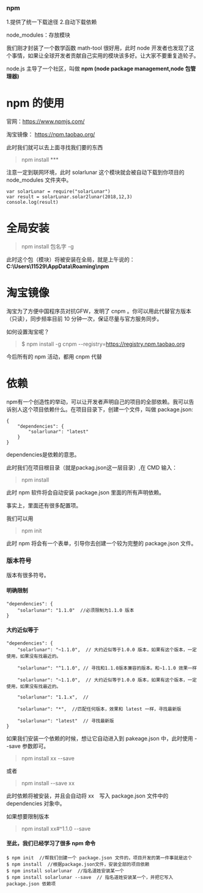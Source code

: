 ### npm

1.提供了统一下载途径
2.自动下载依赖

node_modules：存放模块


我们刚才封装了一个数学函数 math-tool 很好用，此时 node 开发者也发现了这个事情，如果让全球开发者贡献自己实用的模块该多好。让大家不要重复造轮子。

node.js 主导了一个社区，叫做 **npm (node package management,node 包管理器)**

# npm 的使用
官网：https://www.npmjs.com/

淘宝镜像： https://npm.taobao.org/

此时我们就可以去上面寻找我们要的东西

> npm install ***

注意一定到联网环境，此时 solarlunar 这个模块就会被自动下载到你项目的 node_modules 文件夹中。

```
var solarLunar = require("solarLunar")
var result = solarLunar.solar2lunar(2018,12,3)
console.log(result)
```

# 全局安装

> npm install 包名字 -g

此时这个包（模块）将被安装在全局，就是上午说的：
**C:\Users\11529\AppData\Roaming\npm**

# 淘宝镜像
淘宝为了方便中国程序员对抗GFW，发明了 cnpm 。你可以用此代替官方版本（只读），同步频率目前 10  分钟一次，保证尽量与官方服务同步。


如何设置淘宝呢？
> $ npm install -g cnpm --registry=https://registry.npm.taobao.org

今后所有的 npm 活动，都用 cnpm 代替



# 依赖
npm有一个创造性的举动，可以让开发者声明自己的项目的全部依赖。我可以告诉别人这个项目依赖什么。在项目目录下，创建一个文件，叫做 package.json:
```
{
    "dependencies": {
        "solarlunar": "latest"
    }
}
```
dependencies是依赖的意思。

此时我们在项目根目录（就是packag.json这一层目录）,在 CMD 输入：
> npm install

此时 npm 软件将会自动安装 package.json 里面的所有声明依赖。

事实上，里面还有很多配置项。

我们可以用
> npm init

此时 npm 将会有一个表单，引导你去创建一个较为完整的 package.json 文件。

### 版本符号
版本有很多符号。
#### 明确限制
```
"dependencies": {
    "solarlunar": "1.1.0"  //必须限制为1.1.0 版本
}
```

#### 大约近似等于 
```
"dependencies": {
    "solarlunar": "~1.1.0",  // 大约近似等于1.0.0 版本，如果有这个版本，一定使用，如果没有找最近的。

    "solarlunar": "^1.1.0", // 寻找和1.1.0版本兼容的版本。和~1.1.0 效果一样

    "solarlunar": "~1.1.0",  // 大约近似等于1.0.0 版本，如果有这个版本，一定使用，如果没有找最近的。
    
    "solarlunar": "1.1.x",  //
    
    "solarlunar": "*",  //匹配任何版本，效果和 latest 一样，寻找最新版
    
    "solarlunar": "latest"  // 寻找最新版
}
```
如果我们安装一个依赖的时候，想让它自动进入到 pakeage.json 中，此时使用 --save 参数即可。
> npm install xx --save

或者
> npm install --save xx

此时依赖将被安装，并且会自动将 xx　写入 package.json 文件中的 dependencies 对象中。

如果想要限制版本
> npm install xx#^1.1.0 --save

#### 至此，我们已经学习了很多 npm 命令
```
$ npm init  //帮我们创建一个 package.json 文件的，项目开发的第一件事就是这个
$ npm install  //根据package.json文件，安装全部的项目依赖
$ npm install solarlunar  //指名道姓安装某一个
$ npm install solarlunar --save  // 指名道姓安装某一个，并把它写入 package.json 依赖项
```


